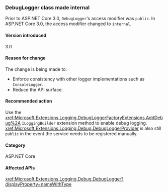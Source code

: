 ### DebugLogger class made internal

Prior to ASP.NET Core 3.0, `DebugLogger`'s access modifier was `public`. In ASP.NET Core 3.0, the access modifier changed to `internal`.

#### Version introduced

3.0

#### Reason for change

The change is being made to:

* Enforce consistency with other logger implementations such as `ConsoleLogger`.
* Reduce the API surface.

#### Recommended action

Use the <xref:Microsoft.Extensions.Logging.DebugLoggerFactoryExtensions.AddDebug%2A> `ILoggingBuilder` extension method to enable debug logging. <xref:Microsoft.Extensions.Logging.Debug.DebugLoggerProvider> is also still `public` in the event the service needs to be registered manually.

#### Category

ASP.NET Core

#### Affected APIs

<xref:Microsoft.Extensions.Logging.Debug.DebugLogger?displayProperty=nameWithType>

<!--
#### Affected APIs

`T:Microsoft.Extensions.Logging.Debug.DebugLogger`

-->

